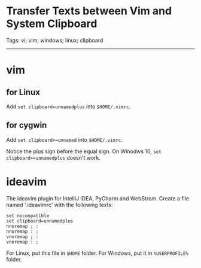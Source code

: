 # Transfer Texts between Vim and System Clipboard
Tags: vi; vim; windows; linux; clipboard

------

# vim

## for Linux
Add `set clipboard=unnamedplus` into `$HOME/.vimrc`.

## for cygwin

Add `set clipboard+=unnamed` into `$HOME/.vimrc`.

Notice the plus sign before the equal sign.
On Winodws 10, `set clipboard+=unnamedplus` doesn't work.

# ideavim

The ideavim plugin for IntelliJ IDEA, PyCharm and WebStrom.
Create a file named '.ideavimrc' with the following texts:
```
set nocompatible
set clipboard=unnamedplus
nnoremap ; :
nnoremap : ;
vnoremap ; :
vnoremap : ;
```

For Linux, put this file in `$HOME` folder.
For Windows, put it in `%USERPROFILE%` folder.
